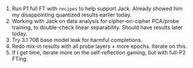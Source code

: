 1. Run P1 full FT with `recipes` to help support Jack. Already showed him my disappointing quantized results earlier today.
2. Working with Jack on data analysis for cipher-on-cipher PCA/probe training, to double-check linear separability. Should have results later today.
3. Try 3.1 70B base model leak for harmful completions.
4. Redo mix-in results with all probe layers + more epochs. Iterate on this.
5. If I get time, iterate more on the self-reflection gaming, but with full-P2 FTing.
